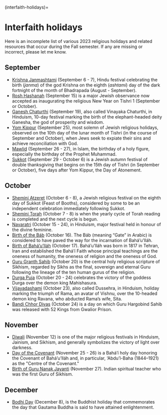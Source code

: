 <!-- markdownlint-disable MD041 MD036 MD024 MD022 -->

(interfaith-holidays)=
# Interfaith holidays

[//]: # (https://diversity.social/diversity-calendar-events/)

Here is an incomplete list of various 2023 religious holidays and related resources that occur during the Fall semester.
If any are missing or incorrect, please let me know.

## September

- [Krishna Janmashtami](https://www.britannica.com/topic/Janmashtami) (September 6 - 7), Hindu festival celebrating the birth (*janma*) of the god Krishna on the eighth (*ashtami*) day of the dark fortnight of the month of Bhadrapada (August - September).
- [Rosh Hashanah](https://www.britannica.com/topic/Rosh-Hashana) (September 15) is a major Jewish observance now accepted as inaugurating the religious New Year on Tishri 1 (September or October).
- [Ganesh Chaturthi](https://www.britannica.com/topic/Ganesh-Chaturthi) (September 19), also called Vinayaka Chaturthi, in Hinduism, 10-day festival marking the birth of the elephant-headed deity Ganesha, the god of prosperity and wisdom.
- [Yom Kippur](https://www.britannica.com/topic/Yom-Kippur) (September 25), most solemn of Jewish religious holidays, observed on the 10th day of the lunar month of Tishri (in the course of September and October), when Jews seek to expiate their sins and achieve reconciliation with God.
- [Mawlid](https://www.britannica.com/topic/mawlid) (September 26 - 27), in Islam, the birthday of a holy figure, especially the birthday of the Prophet Muhammad.
- [Sukkot](https://www.britannica.com/topic/Sukkoth-Judaism) (September 29 - October 6) is a Jewish autumn festival of double thanksgiving that begins on the 15th day of Tishri (in September or October), five days after Yom Kippur, the Day of Atonement.

## October

- [Shemini Atzeret](https://www.britannica.com/topic/Shemini-Atzeret) (October 6 - 8), a Jewish religious festival on the eighth day of Sukkot (Feast of Booths), considered by some to be an independent celebration immediately following Sukkot.
- [Shemini Torah](https://www.britannica.com/topic/Simchat-Torah) (October 7 - 8) is when the yearly cycle of Torah reading is completed and the next cycle is begun.
- [Navaratri](https://www.britannica.com/topic/Navratri) (October 15 - 24), in Hinduism, major festival held in honour of the divine feminine.
- [Birth of the Báb](https://www.bahai.org/the-bab) (October 16). The Báb (meaning “Gate” in Arabic) is considered to have paved the way for the incarnation of Bahá’u’lláh.
- [Birth of Bahá’u’lláh](https://www.bahai.org/bahaullah) (October 17). Bahá’u’lláh was born in 1817 in Tehran, Iran and established the Bahá’í Faith whose principal teachings are the oneness of humanity, the oneness of religion and the oneness of God.
- [Guru Granth Sahib](https://www.sikhiwiki.org/index.php/Guru_Granth_Sahib) (October 20) is the central holy religious scripture of Sikhism, regarded by Sikhs as the final, sovereign and eternal Guru following the lineage of the ten human gurus of the religion.
- [Durga Puja](https://www.britannica.com/topic/Durga-Puja) (October 20 - 24) celebrates the victory of the goddess Durga over the demon king Mahishasura.
- [Vijayadashami](https://www.britannica.com/topic/Dussehra) (October 23), also called Dussehra, in Hinduism, holiday marking the triumph of Rama, an avatar of Vishnu, over the 10-headed demon king Ravana, who abducted Rama’s wife, Sita.
- [Bandi Chhor Divas](https://www.sikhiwiki.org/index.php/Bandi_Chhorh_Divas) (October 24) is a day on which Guru Hargobind Sahib was released with 52 Kings from Gwalior Prison.

## November

- [Diwali](https://www.britannica.com/topic/Diwali-Hindu-festival) (November 12) is one of the major religious festivals in Hinduism, Jainism, and Sikhism, and generally symbolizes the victory of light over darkness.
- [Day of the Covenant](https://www.bahai.us/day-of-the-covenant/) (November 25 - 26) is a Bahá’í holy day honoring the Covenant of Bahá’u’lláh and, in particular, ‘Abdu’l-Baha (1844–1921) as the "Centre of the Covenant."
- [Birth of Guru Nanak Jayanti](https://www.britannica.com/biography/Guru-Nanak) (November 27). Indian spiritual teacher who was the first Guru of Sikhism.

## December

- [Bodhi Day](https://www.britannica.com/topic/bodhi-Buddhism) (December 8), is the Buddhist holiday that commemorates the day that Gautama Buddha is said to have attained enlightenment.
